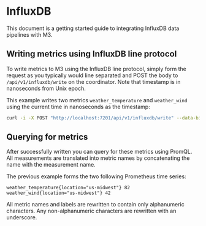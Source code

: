 # InfluxDB

This document is a getting started guide to integrating InfluxDB data pipelines 
with M3.

## Writing metrics using InfluxDB line protocol

To write metrics to M3 using the InfluxDB line protocol, simply form the request 
as you typically would line separated and POST the body to `/api/v1/influxdb/write` 
on the coordinator. Note that timestamp is in nanoseconds from Unix epoch.

This example writes two metrics `weather_temperature` and `weather_wind` using 
the current time in nanoseconds as the timestamp:
```bash
curl -i -X POST "http://localhost:7201/api/v1/influxdb/write" --data-binary "weather,location=us-midwest temperature=82,wind=42 $(expr $(date +%s) \* 1000000000)"
```

## Querying for metrics

After successfully written you can query for these metrics using PromQL. All 
measurements are translated into metric names by concatenating the name with
the measurement name.

The previous example forms the two following Prometheus time series:
```
weather_temperature{location="us-midwest"} 82
weather_wind{location="us-midwest"} 42
```

All metric names and labels are rewritten to contain only alphanumeric 
characters. Any non-alphanumeric characters are rewritten with an underscore.
